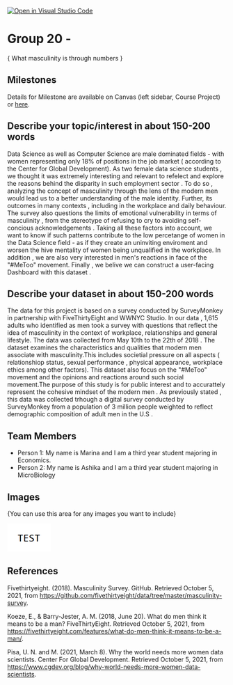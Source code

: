 [![Open in Visual Studio Code](https://classroom.github.com/assets/open-in-vscode-f059dc9a6f8d3a56e377f745f24479a46679e63a5d9fe6f495e02850cd0d8118.svg)](https://classroom.github.com/online_ide?assignment_repo_id=5862377&assignment_repo_type=AssignmentRepo)
# Group 20 - 
{ What masculinity is through numbers } 

## Milestones

Details for Milestone are available on Canvas (left sidebar, Course Project) or [here](https://firas.moosvi.com/courses/data301/project/milestone01.html).

## Describe your topic/interest in about 150-200 words

Data Science as well as Computer Science are male dominated fields - with women representing only 18% of positions in the job market ( according to the Center for Global Development). As two female data science students , we thought it was extremely interesting and relevant to refelect and explore the reasons behind the disparity in such employment sector . To do so , analyzing the concept of masculinity through the lens of the modern men would lead us to a better understanding of the male identity. Further, its outcomes in many contexts , including in the workplace and daily behaviour. The survey also questions the limits of emotional vulnerability in terms of masculinity , from the stereotype of refusing to cry to avoiding self-concious acknowledgements . Taking all these factors into account, we want to know if such patterns contribute to the low percetange of women in the Data Science field - as if they create an uninviting enviroment and worsen the hive mentality of women being unqualified in the workplace. 
In addition , we are also very interested in men's reactions in face of the "#MeToo" movement. 
Finally , we belive we can construct a user-facing Dashboard with this dataset . 


## Describe your dataset in about 150-200 words
The data for this project is based on a survey conducted by SurveyMonkey in partnership with FiveThirtyEight and WWNYC Studio. In our data ,    1,615 adults who identified as men took a survey with questions that reflect the idea of masculinity in the context of workplace, relationships and general lifestyle. The data was collected from May 10th to the 22th of 2018 . 
The dataset examines the characteristics and qualities that modern men associate with masculinity.This includes societial pressure on all aspects ( relationshiop status, sexual performance , physical appearance, workplace ethics among other factors). This dataset also focus on the "#MeToo" movement and the opinions and reactions around such social movement.The purpose of this study is for public interest and to accurattely represent the cohesive  mindset of the modern men  . 
As previously stated , this data was collected trhough a digital survey conducted by SurveyMonkey from a population of 3 million people weighted to reflect demographic composition of adult men in the U.S . 


## Team Members

- Person 1: My name is Marina and I am a third year student majoring in Economics. 
- Person 2: My name is Ashika and I am a third year student majoring in MicroBiology 


## Images

{You can use this area for any images you want to include}

<img src ="images/test.png" width="100px">

## References


Fivethirtyeight. (2018). Masculinity Survey. GitHub. Retrieved October 5, 2021, from https://github.com/fivethirtyeight/data/tree/master/masculinity-survey.

Koeze, E., & Barry-Jester, A. M. (2018, June 20). What do men think it means to be a man? FiveThirtyEight. Retrieved October 5, 2021, from https://fivethirtyeight.com/features/what-do-men-think-it-means-to-be-a-man/.

Pisa, U. N. and M. (2021, March 8). Why the world needs more women data scientists. Center For Global Development. Retrieved October 5, 2021, from https://www.cgdev.org/blog/why-world-needs-more-women-data-scientists. 


